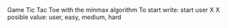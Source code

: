 Game Tic Tac Toe with the minmax algorithm
To start write: start user X
X posible value: user, easy, medium, hard
